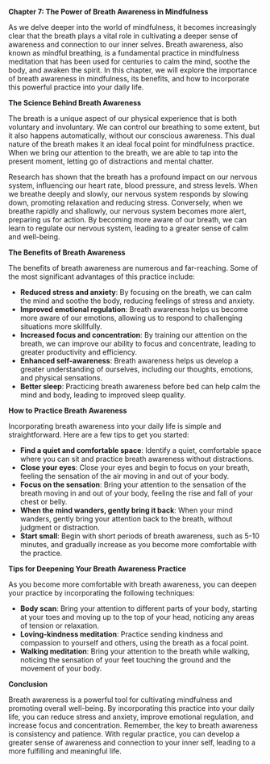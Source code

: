 <p><strong>Chapter 7: The Power of Breath Awareness in Mindfulness</strong></p>

<p>As we delve deeper into the world of mindfulness, it becomes increasingly clear that the breath plays a vital role in cultivating a deeper sense of awareness and connection to our inner selves. Breath awareness, also known as mindful breathing, is a fundamental practice in mindfulness meditation that has been used for centuries to calm the mind, soothe the body, and awaken the spirit. In this chapter, we will explore the importance of breath awareness in mindfulness, its benefits, and how to incorporate this powerful practice into your daily life.</p>

<p><strong>The Science Behind Breath Awareness</strong></p>

<p>The breath is a unique aspect of our physical experience that is both voluntary and involuntary. We can control our breathing to some extent, but it also happens automatically, without our conscious awareness. This dual nature of the breath makes it an ideal focal point for mindfulness practice. When we bring our attention to the breath, we are able to tap into the present moment, letting go of distractions and mental chatter.</p>

<p>Research has shown that the breath has a profound impact on our nervous system, influencing our heart rate, blood pressure, and stress levels. When we breathe deeply and slowly, our nervous system responds by slowing down, promoting relaxation and reducing stress. Conversely, when we breathe rapidly and shallowly, our nervous system becomes more alert, preparing us for action. By becoming more aware of our breath, we can learn to regulate our nervous system, leading to a greater sense of calm and well-being.</p>

<p><strong>The Benefits of Breath Awareness</strong></p>

<p>The benefits of breath awareness are numerous and far-reaching. Some of the most significant advantages of this practice include:</p>

<ul>
<li><strong>Reduced stress and anxiety</strong>: By focusing on the breath, we can calm the mind and soothe the body, reducing feelings of stress and anxiety.</li>
<li><strong>Improved emotional regulation</strong>: Breath awareness helps us become more aware of our emotions, allowing us to respond to challenging situations more skillfully.</li>
<li><strong>Increased focus and concentration</strong>: By training our attention on the breath, we can improve our ability to focus and concentrate, leading to greater productivity and efficiency.</li>
<li><strong>Enhanced self-awareness</strong>: Breath awareness helps us develop a greater understanding of ourselves, including our thoughts, emotions, and physical sensations.</li>
<li><strong>Better sleep</strong>: Practicing breath awareness before bed can help calm the mind and body, leading to improved sleep quality.</li>
</ul>

<p><strong>How to Practice Breath Awareness</strong></p>

<p>Incorporating breath awareness into your daily life is simple and straightforward. Here are a few tips to get you started:</p>

<ul>
<li><strong>Find a quiet and comfortable space</strong>: Identify a quiet, comfortable space where you can sit and practice breath awareness without distractions.</li>
<li><strong>Close your eyes</strong>: Close your eyes and begin to focus on your breath, feeling the sensation of the air moving in and out of your body.</li>
<li><strong>Focus on the sensation</strong>: Bring your attention to the sensation of the breath moving in and out of your body, feeling the rise and fall of your chest or belly.</li>
<li><strong>When the mind wanders, gently bring it back</strong>: When your mind wanders, gently bring your attention back to the breath, without judgment or distraction.</li>
<li><strong>Start small</strong>: Begin with short periods of breath awareness, such as 5-10 minutes, and gradually increase as you become more comfortable with the practice.</li>
</ul>

<p><strong>Tips for Deepening Your Breath Awareness Practice</strong></p>

<p>As you become more comfortable with breath awareness, you can deepen your practice by incorporating the following techniques:</p>

<ul>
<li><strong>Body scan</strong>: Bring your attention to different parts of your body, starting at your toes and moving up to the top of your head, noticing any areas of tension or relaxation.</li>
<li><strong>Loving-kindness meditation</strong>: Practice sending kindness and compassion to yourself and others, using the breath as a focal point.</li>
<li><strong>Walking meditation</strong>: Bring your attention to the breath while walking, noticing the sensation of your feet touching the ground and the movement of your body.</li>
</ul>

<p><strong>Conclusion</strong></p>

<p>Breath awareness is a powerful tool for cultivating mindfulness and promoting overall well-being. By incorporating this practice into your daily life, you can reduce stress and anxiety, improve emotional regulation, and increase focus and concentration. Remember, the key to breath awareness is consistency and patience. With regular practice, you can develop a greater sense of awareness and connection to your inner self, leading to a more fulfilling and meaningful life.</p>

